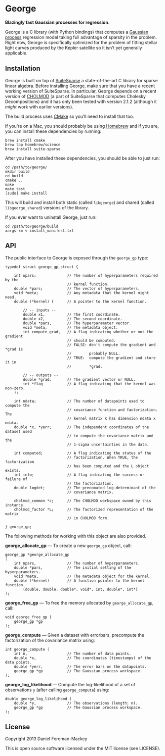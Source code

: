 George
======

**Blazingly fast Gaussian processes for regression.**

George is a C library (with Python bindings) that computes a [Gaussian
process](http://www.gaussianprocess.org/gpml/chapters/) regression model
taking full advantage of sparsity in the problem.
Right now, George is specifically optimized for the problem of fitting stellar
light curves produced by the Kepler satellite so it isn't yet generally
applicable.


Installation
------------

George is built on top of
[SuiteSparse](http://www.cise.ufl.edu/research/sparse/SuiteSparse/) a
state-of-the-art C library for sparse linear algebra.
Before installing George, make sure that you have a recent working version of
SuiteSparse.
In particular, George depends on a recent version of
[CHOLMOD](http://www.cise.ufl.edu/research/sparse/cholmod/) (a part of
SuiteSparse that computes Cholesky Decompositions) and it has only been tested
with version 2.1.2 (although it *might* work with earlier versions).

The build process uses [CMake](http://www.cmake.org/) so you'll need to
install that too.

If you're on a Mac, you should probably be using [Homebrew](http://brew.sh/)
and if you are, you can install these dependencies by running:

```
brew install cmake
brew tap homebrew/science
brew install suite-sparse
```

After you have installed these dependencies, you should be able to just run:

```
cd /path/to/george/
mkdir build
cd build
cmake ..
make
make test
[sudo] make install
```

This will build and install both static (called `libgeorge`) and shared
(called `libgeorge_shared`) versions of the library.

If you ever want to uninstall George, just run:

```
cd /path/to/george/build
xargs rm < install_manifest.txt
```


API
---

The public interface to George is exposed through the `george_gp` type:

```
typedef struct george_gp_struct {

    int npars;              // The number of hyperparameters required by the
                            // kernel function.
    double *pars;           // The vector of hyperparameters.
    void *meta;             // Any metadata that the kernel might need.
    double (*kernel) (      // A pointer to the kernel function.

        // -- inputs --
        double x1,          // The first coordinate.
        double x2,          // The second coordinate.
        double *pars,       // The hyperparameter vector.
        void *meta,         // The metadata object.
        int compute_grad,   // A flag indicating whether or not the gradient
                            // should be computed.
                            // FALSE: don't compute the gradient and *grad is
                            //        probably NULL.
                            // TRUE:  compute the gradient and store it in
                            //        *grad.

        // -- outputs --
        double *grad,       // The gradient vector or NULL.
        int *flag           // A flag indicating that the kernel was non-zero.
    );

    int ndata;              // The number of datapoints used to compute the
                            // covariance function and factorization. The
                            // kernel matrix K has dimension ndata x ndata.
    double *x, *yerr;       // The independent coordinates of the dataset used
                            // to compute the covariance matrix and the
                            // 1-sigma uncertainties in the data.

    int computed;           // A flag indicating the status of the
                            // factorization. When TRUE, the factorization
                            // has been computed and the L object exists.
    int info;               // A flag indicating the success or failure of
                            // the factorization.
    double logdet;          // The precomuted log-determinant of the
                            // covariance matrix.

    cholmod_common *c;      // The CHOLMOD workspace owned by this instance.
    cholmod_factor *L;      // The factorized representation of the matrix
                            // in CHOLMOD form.

} george_gp;
```

The following methods for working with this object are also provided.

**george_allocate_gp** — To create a new `george_gp` object, call:

```
george_gp *george_allocate_gp
(
    int npars,              // The number of hyperparameters.
    double *pars,           // The initial setting of the hyperparameters.
    void *meta,             // The metadata object for the kernel.
    double (*kernel)        // A function pointer to the kernel function.
        (double, double, double*, void*, int, double*, int*)
);
```

**george_free_gp** — To free the memory allocated by `george_allocate_gp`,
call:

```
void george_free_gp (
    george_gp *gp
);
```

**george_compute** — Given a dataset with errorbars, precompute the
factorization of the covariance matrix using:

```
int george_compute (
    int n,                  // The number of data points.
    double *x,              // The coordinates (timestamps) of the data points.
    double *yerr,           // The error bars on the datapoints.
    george_gp *gp           // The Gaussian process workspace.
);
```

**george_log_likelihood** — Compute the log-likelihood of a set of
observations `y` (after calling `george_compute`) using:

```
double george_log_likelihood (
    double *y,              // The observations (length: n).
    george_gp *gp           // The Gaussian process workspace.
);
```

License
-------

Copyright 2013 Daniel Foreman-Mackey

This is open source software licensed under the MIT license (see LICENSE).
